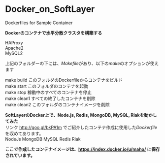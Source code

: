 Docker_on_SoftLayer
===================

Dockerfiles for Sample Container

**Dockerのコンテナで水平分散クラスタを構築する**  


HAProxy  
Apache2  
MySQL2  

上記のフォルダーの下には、*Makefile*があり、以下の*make*のオプションが使えます  

make build このフォルダのDockerfileからコンテナをビルド  
make start このフォルダのコンテナを起動  
make stop  稼動中のすべてのコンテナを停止  
make clean1 すべての終了したコンテナを削除  
make clean2 このフォルダのコンテナイメージを削除  



**SoftLayerのDocker上で、Node.js, Redis, MongoDB, MySQL, Riakを動かしてみた**  
リンク http://goo.gl/bkPA1m  でご紹介したコンテナ作成に使用した*Dockerfile*を収めてあります。  
NodeJs MongoDB MySQL Redis Riak  


**ここで作成したコンテナイメージは、https://index.docker.io/u/maho/ に保存されています。**

